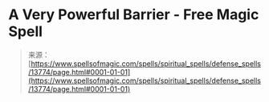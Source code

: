 <!--yml
category: 未分类
date: 2024-06-12 18:52:20
-->

# A Very Powerful Barrier - Free Magic Spell

> 来源：[https://www.spellsofmagic.com/spells/spiritual_spells/defense_spells/13774/page.html#0001-01-01](https://www.spellsofmagic.com/spells/spiritual_spells/defense_spells/13774/page.html#0001-01-01)